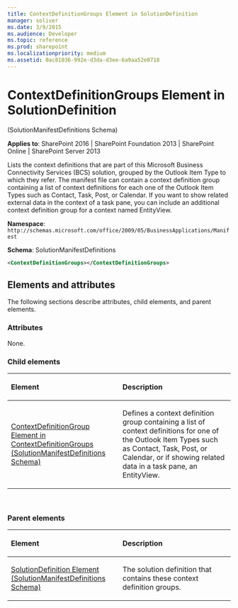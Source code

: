 ```yaml
---
title: ContextDefinitionGroups Element in SolutionDefinition
manager: soliver
ms.date: 3/9/2015
ms.audience: Developer
ms.topic: reference
ms.prod: sharepoint
ms.localizationpriority: medium
ms.assetid: 0ac81036-992e-d3da-d3ee-6a9aa52e0718
---
```


# ContextDefinitionGroups Element in SolutionDefinition 

(SolutionManifestDefinitions Schema)

**Applies to**: SharePoint 2016 | SharePoint Foundation 2013 | SharePoint Online | SharePoint Server 2013

Lists the context definitions that are part of this Microsoft Business Connectivity Services (BCS) solution, grouped by the Outlook Item Type to which they refer. The manifest file can contain a context definition group containing a list of context definitions for each one of the Outlook Item Types such as Contact, Task, Post, or Calendar. If you want to show related external data in the context of a task pane, you can include an additional context definition group for a context named EntityView.

**Namespace**: `http://schemas.microsoft.com/office/2009/05/BusinessApplications/Manifest`

**Schema**: SolutionManifestDefinitions

```XML
<ContextDefinitionGroups></ContextDefinitionGroups>
```

## Elements and attributes

The following sections describe attributes, child elements, and parent elements.

### Attributes

None.

### Child elements

<table>
<colgroup>
<col width="50%" />
<col width="50%" />
</colgroup>
<thead>
<tr class="header">
<th align="left"><p>Element</p></th>
<th align="left"><p>Description</p></th>
</tr>
</thead>
<tbody>
<tr class="odd">
<td align="left"><p><span sdata="link"><a href="contextdefinitiongroup-element-in-contextdefinitiongroups-solutionmanifestdefini.md">ContextDefinitionGroup Element in ContextDefinitionGroups (SolutionManifestDefinitions Schema)</a></span></p></td>
<td align="left"><p>Defines a context definition group containing a list of context definitions for one of the Outlook Item Types such as Contact, Task, Post, or Calendar, or if showing related data in a task pane, an EntityView.</p></td>
</tr>
</tbody>
</table>

<br/>

### Parent elements

<table>
<colgroup>
<col width="50%" />
<col width="50%" />
</colgroup>
<thead>
<tr class="header">
<th align="left"><p>Element</p></th>
<th align="left"><p>Description</p></th>
</tr>
</thead>
<tbody>
<tr class="odd">
<td align="left"><p><span sdata="link"><a href="solutiondefinition-element-solutionmanifestdefinitions-schema.md">SolutionDefinition Element (SolutionManifestDefinitions Schema)</a></span></p></td>
<td align="left"><p>The solution definition that contains these context definition groups.</p></td>
</tr>
</tbody>
</table>

<br/>

<br/>








